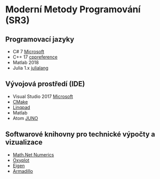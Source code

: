 # Moderní Metody Programování (SR3)

## Programovací jazyky 

* C# 7 [Microsoft](https://docs.microsoft.com/cs-cz/dotnet/csharp/)
* C++ 17 [cppreference](https://en.cppreference.com/w/)
* Matlab 2018
* Julia 1.x [julialang](https://julialang.org/)

## Vývojová prostředí (IDE)

* Visual Studio 2017 [Microsoft](https://visualstudio.microsoft.com/cs/)
* [CMake](https://cmake.org/)
* [Linqpad](https://www.linqpad.net/)
* Matlab
* Atom [JUNO](http://docs.junolab.org/latest/man/installation.html)

## Softwarové knihovny pro technické výpočty a vizualizace

* [Math.Net Numerics](https://numerics.mathdotnet.com/)
* [Oxyplot](http://www.oxyplot.org/)
* [Eigen](http://eigen.tuxfamily.org/index.php?title=Main_Page)
* [Armadillo](http://arma.sourceforge.net/)

